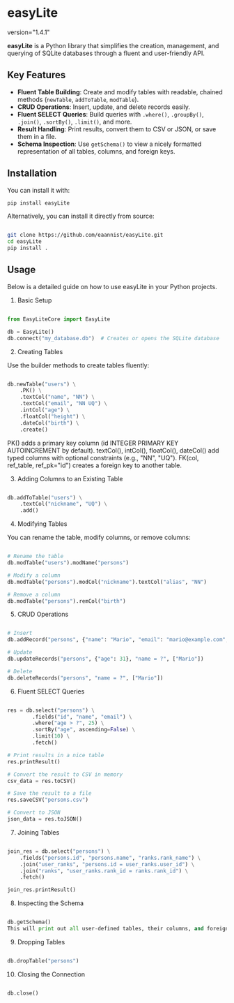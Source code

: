 # easyLite
version="1.4.1"

**easyLite** is a Python library that simplifies the creation, management, and querying of SQLite databases through a fluent and user-friendly API.

## Key Features

- **Fluent Table Building**: Create and modify tables with readable, chained methods (`newTable`, `addToTable`, `modTable`).
- **CRUD Operations**: Insert, update, and delete records easily.
- **Fluent SELECT Queries**: Build queries with `.where()`, `.groupBy()`, `.join()`, `.sortBy()`, `.limit()`, and more.
- **Result Handling**: Print results, convert them to CSV or JSON, or save them in a file.
- **Schema Inspection**: Use `getSchema()` to view a nicely formatted representation of all tables, columns, and foreign keys.

## Installation

You can install it with:

```bash
pip install easyLite
```
Alternatively, you can install it directly from source:

```bash

git clone https://github.com/eaannist/easyLite.git
cd easyLite
pip install .
```
## Usage
Below is a detailed guide on how to use easyLite in your Python projects.

1. Basic Setup

```python

from EasyLiteCore import EasyLite

db = EasyLite()
db.connect("my_database.db")  # Creates or opens the SQLite database
```

2. Creating Tables

Use the builder methods to create tables fluently:

```python

db.newTable("users") \
    .PK() \
    .textCol("name", "NN") \
    .textCol("email", "NN UQ") \
    .intCol("age") \
    .floatCol("height") \
    .dateCol("birth") \
    .create()
```
PK() adds a primary key column (id INTEGER PRIMARY KEY AUTOINCREMENT by default).
textCol(), intCol(), floatCol(), dateCol() add typed columns with optional constraints (e.g., "NN", "UQ").
FK(col, ref_table, ref_pk="id") creates a foreign key to another table.

3. Adding Columns to an Existing Table

```python

db.addToTable("users") \
    .textCol("nickname", "UQ") \
    .add()
```

4. Modifying Tables

You can rename the table, modify columns, or remove columns:

```python

# Rename the table
db.modTable("users").modName("persons")

# Modify a column
db.modTable("persons").modCol("nickname").textCol("alias", "NN")

# Remove a column
db.modTable("persons").remCol("birth")
```
5. CRUD Operations

```python

# Insert
db.addRecord("persons", {"name": "Mario", "email": "mario@example.com", "age": 30})

# Update
db.updateRecords("persons", {"age": 31}, "name = ?", ["Mario"])

# Delete
db.deleteRecords("persons", "name = ?", ["Mario"])
```

6. Fluent SELECT Queries

```python

res = db.select("persons") \
        .fields("id", "name", "email") \
        .where("age > ?", 25) \
        .sortBy("age", ascending=False) \
        .limit(10) \
        .fetch()

# Print results in a nice table
res.printResult()

# Convert the result to CSV in memory
csv_data = res.toCSV()

# Save the result to a file
res.saveCSV("persons.csv")

# Convert to JSON
json_data = res.toJSON()
```
7. Joining Tables

```python

join_res = db.select("persons") \
    .fields("persons.id", "persons.name", "ranks.rank_name") \
    .join("user_ranks", "persons.id = user_ranks.user_id") \
    .join("ranks", "user_ranks.rank_id = ranks.rank_id") \
    .fetch()

join_res.printResult()
```

8. Inspecting the Schema

```python

db.getSchema()
This will print out all user-defined tables, their columns, and foreign keys in a readable format.
```

9. Dropping Tables

```python

db.dropTable("persons")
```
10. Closing the Connection
```python

db.close()
```
